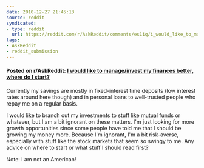 ```yaml
---
date: 2010-12-27 21:45:13
source: reddit
syndicated:
- type: reddit
  url: https://reddit.com/r/AskReddit/comments/es1iq/i_would_like_to_manageinvest_my_finances_better/
tags:
- AskReddit
- reddit_submission
---
```


#### Posted on r/AskReddit: [I would like to manage/invest my finances better, where do I start?](https://reddit.com/r/AskReddit/comments/es1iq/i_would_like_to_manageinvest_my_finances_better/)

Currently my savings are mostly in fixed-interest time deposits (low interest rates around here though) and in personal loans to well-trusted people who repay me on a regular basis.

I would like to branch out my investments to stuff like mutual funds or whatever, but I am a bit ignorant on these matters. I'm just looking for more growth opportunities since some people have told me that I should be growing my money more. Because I'm ignorant, I'm a bit risk-averse, especially with stuff like the stock markets that seem so swingy to me. Any advice on where to start or what stuff I should read first?

Note: I am not an American!